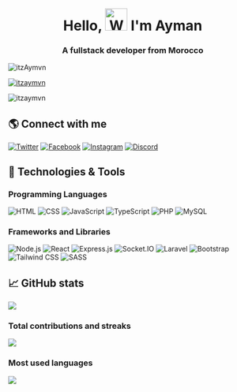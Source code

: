 <h1 align="center">Hello, <img src="https://raw.githubusercontent.com/nixin72/nixin72/master/wave.gif" alt="Waving hand animated gif" height="45" width="45" /> I'm Ayman</h1>
<h3 align="center">A fullstack developer from Morocco</h3>

<p align="left"> <img src="https://komarev.com/ghpvc/?username=itzAymvn&label=Profile%20Views&color=blueviolet&style=flat-square" alt="itzAymvn" /> </p>
<p align="left"> <a href="https://github.com/itzaymvn"><img src="https://github-readme-stats.vercel.app/api?username=itzaymvn&show_icons=true&count_private=true&hide=stars,issues&theme=tokyonight" alt="itzaymvn" /></a> </p>
<p align="left"> <img src="https://github-profile-trophy.vercel.app/?username=itzaymvn&theme=onedark" alt="itzaymvn" /> </p>

## 🌎 Connect with me

<p align="left">
<a href="https://twitter.com/itzaymvn" target="_blank" rel="noopener noreferrer"><img src="https://img.shields.io/badge/-Twitter-1DA1F2?style=for-the-badge&logo=twitter&logoColor=white" alt="Twitter"></a>
<a href="https://www.facebook.com/itzaymvn" target="_blank" rel="noopener noreferrer"><img src="https://img.shields.io/badge/-Facebook-1877F2?style=for-the-badge&logo=facebook&logoColor=white" alt="Facebook"></a>
<a href="https://www.instagram.com/itzaymvn" target="_blank" rel="noopener noreferrer"><img src="https://img.shields.io/badge/-Instagram-E4405F?style=for-the-badge&logo=instagram&logoColor=white" alt="Instagram"></a>
<a href="https://discord.com/users/706788662314008577" target="_blank" rel="noopener noreferrer"><img src="https://img.shields.io/badge/-Discord-7289DA?style=for-the-badge&logo=discord&logoColor=white" alt="Discord"></a>

</p>

## 🔧 Technologies & Tools

### Programming Languages
![HTML](https://img.shields.io/badge/-HTML-333333?style=flat&logo=html5)
![CSS](https://img.shields.io/badge/-CSS-333333?style=flat&logo=css3)
![JavaScript](https://img.shields.io/badge/-JavaScript-333333?style=flat&logo=javascript)
![TypeScript](https://img.shields.io/badge/-TypeScript-333333?style=flat&logo=typescript)
![PHP](https://img.shields.io/badge/-PHP-333333?style=flat&logo=php)
![MySQL](https://img.shields.io/badge/-MySQL-333333?style=flat&logo=mysql)

### Frameworks and Libraries
![Node.js](https://img.shields.io/badge/-Node.js-333333?style=flat&logo=node.js)
![React](https://img.shields.io/badge/-React-333333?style=flat&logo=react)
![Express.js](https://img.shields.io/badge/-Express.js-333333?style=flat&logo=express)
![Socket.IO](https://img.shields.io/badge/-Socket.IO-333333?style=flat&logo=socket.io)
![Laravel](https://img.shields.io/badge/-Laravel-333333?style=flat&logo=laravel)
![Bootstrap](https://img.shields.io/badge/-Bootstrap-333333?style=flat&logo=bootstrap)
![Tailwind CSS](https://img.shields.io/badge/-Tailwind_CSS-333333?style=flat&logo=tailwind-css)
![SASS](https://img.shields.io/badge/-SASS-333333?style=flat&logo=sass)


## 📈 GitHub stats
<img src="https://github-readme-stats.vercel.app/api?username=itzAymvn&show_icons=true&theme=dark"/>

### Total contributions and streaks
<img src="https://github-readme-streak-stats.herokuapp.com/?user=itzAymvn&theme=dark"/>

### Most used languages
<img src="https://github-readme-stats.vercel.app/api/top-langs?username=ItzAymvn&theme=dark"/>
